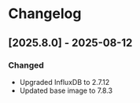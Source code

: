 # Changelog

## [2025.8.0] - 2025-08-12

### Changed
- Upgraded InfluxDB to 2.7.12
- Updated base image to 7.8.3